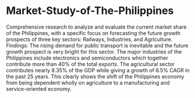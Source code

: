 # Market-Study-of-The-Philippines
Comprehensive research to analyze and evaluate the current market share of the Philippines, with a specific focus on forecasting the future growth prospects of three
key sectors: Railways, Industries, and Agriculture.
Findings:
The rising demand for public transport is inevitable and the future growth prospect is very bright for this sector.
The major industries of the Philippines include electronics and semiconductors which together contribute more than 40% of the total exports.
The agricultural sector contributes nearly 8.35% of the GDP while giving a growth of 6.5% CAGR in the past 25 years. This clearly shows the shift of the
Philippines economy from being dependent wholly on agriculture to a manufacturing and service-oriented economy.
